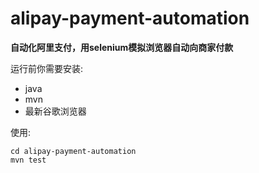 # alipay-payment-automation
**自动化阿里支付，用selenium模拟浏览器自动向商家付款**

运行前你需要安装:
- java
- mvn
- 最新谷歌浏览器


使用:
```
cd alipay-payment-automation
mvn test
```
